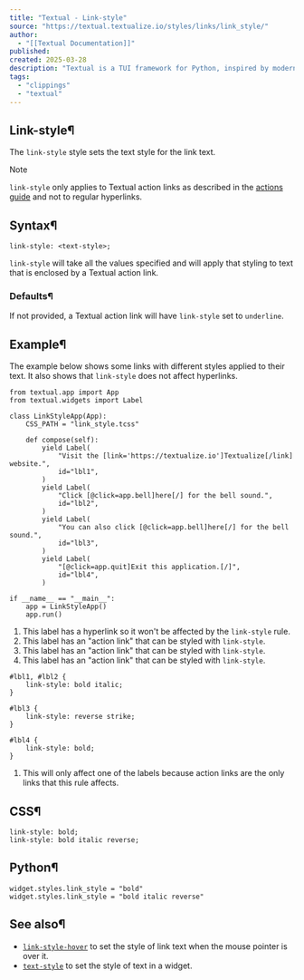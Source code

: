 ```yaml
---
title: "Textual - Link-style"
source: "https://textual.textualize.io/styles/links/link_style/"
author:
  - "[[Textual Documentation]]"
published:
created: 2025-03-28
description: "Textual is a TUI framework for Python, inspired by modern web development."
tags:
  - "clippings"
  - "textual"
---
```

## Link-style¶

The `link-style` style sets the text style for the link text.

Note

`link-style` only applies to Textual action links as described in the [actions guide](https://textual.textualize.io/guide/actions/#links) and not to regular hyperlinks.

## Syntax¶

```
link-style: <text-style>;
```

`link-style` will take all the values specified and will apply that styling to text that is enclosed by a Textual action link.

### Defaults¶

If not provided, a Textual action link will have `link-style` set to `underline`.

## Example¶

The example below shows some links with different styles applied to their text. It also shows that `link-style` does not affect hyperlinks.

<!-- SVG content removed by SVG Remover -->

```
from textual.app import App
from textual.widgets import Label

class LinkStyleApp(App):
    CSS_PATH = "link_style.tcss"

    def compose(self):
        yield Label(
            "Visit the [link='https://textualize.io']Textualize[/link] website.",
            id="lbl1",  
        )
        yield Label(
            "Click [@click=app.bell]here[/] for the bell sound.",
            id="lbl2",  
        )
        yield Label(
            "You can also click [@click=app.bell]here[/] for the bell sound.",
            id="lbl3",  
        )
        yield Label(
            "[@click=app.quit]Exit this application.[/]",
            id="lbl4",  
        )

if __name__ == "__main__":
    app = LinkStyleApp()
    app.run()
```

1. This label has a hyperlink so it won't be affected by the `link-style` rule.
2. This label has an "action link" that can be styled with `link-style`.
3. This label has an "action link" that can be styled with `link-style`.
4. This label has an "action link" that can be styled with `link-style`.

```
#lbl1, #lbl2 {
    link-style: bold italic;  
}

#lbl3 {
    link-style: reverse strike;
}

#lbl4 {
    link-style: bold;
}
```

1. This will only affect one of the labels because action links are the only links that this rule affects.

## CSS¶

```
link-style: bold;
link-style: bold italic reverse;
```

## Python¶

```
widget.styles.link_style = "bold"
widget.styles.link_style = "bold italic reverse"
```

## See also¶

- [`link-style-hover`](https://textual.textualize.io/styles/links/link_style_hover/) to set the style of link text when the mouse pointer is over it.
- [`text-style`](https://textual.textualize.io/styles/text_style/) to set the style of text in a widget.